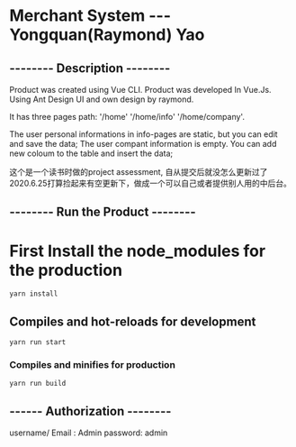 # Merchant System --- Yongquan(Raymond) Yao


## -------- Description  -------- ##
Product was created using Vue CLI.
Product was developed In Vue.Js. Using Ant Design UI and own design by raymond.

It has three pages path:  '/home' '/home/info' '/home/company'.

The user personal informations in info-pages are static, but you can edit and save the data;
The user compant information is empty. You can add new coloum to the table and insert the data;

这个是一个读书时做的project assessment, 自从提交后就没怎么更新过了
2020.6.25打算捡起来有空更新下，做成一个可以自己或者提供别人用的中后台。

## -------- Run the Product -------- ##

# First Install the node_modules for the production
```
yarn install
```
## Compiles and hot-reloads for development
```
yarn run start
```

### Compiles and minifies for production
```
yarn run build
```

## ------ Authorization --------  ##
username/ Email : Admin
password: admin


